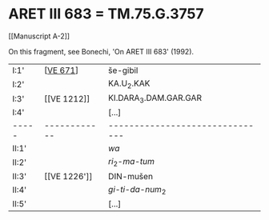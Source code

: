 # ARET III 683 = TM.75.G.3757

[[Manuscript A-2]]

On this fragment, see Bonechi, 'On ARET III 683' (1992).

|       |              |                                 |
| ----- | ------------ | ------------------------------- |
| I:1'  | [[VE 671]]   | še-gibil                        |
| I:2'  |              | KA.U<sub>2</sub>.KAK            |
| I:3'  | [[VE 1212]]  | KI.DARA<sub>3</sub>.DAM.GAR.GAR |
| I:4'  |              | [...]                           |
| ----- | ------------ | ------------------------------- |
| II:1' |              | *wa*                            |
| II:2' |              | *ri*<sub>2</sub>-*ma-tum*       |
| II:3' | [[VE 1226']] | DIN-mušen                       |
| II:4' |              | *gi-ti-da-num*<sub>2</sub>      |
| II:5' |              | [...]                           |

[//begin]: # "Autogenerated link references for markdown compatibility"
[VE 671]: <VE 671> "VE 671"
[//end]: # "Autogenerated link references"